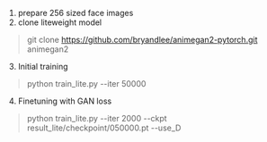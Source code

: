 1. prepare 256 sized face images
2. clone liteweight model
  > git clone https://github.com/bryandlee/animegan2-pytorch.git animegan2
3. Initial training 
  > python train_lite.py --iter 50000
4. Finetuning with GAN loss
  > python train_lite.py --iter 2000 --ckpt result_lite/checkpoint/050000.pt --use_D
